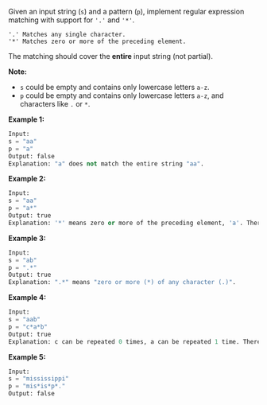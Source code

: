 Given an input string (`s`) and a pattern (`p`), implement regular expression matching with support for `'.'` and `'*'`.

```
'.' Matches any single character.
'*' Matches zero or more of the preceding element.
```

The matching should cover the **entire** input string (not partial).

**Note:**

- `s` could be empty and contains only lowercase letters `a-z`.
- `p` could be empty and contains only lowercase letters `a-z`, and characters like `.` or `*`.

**Example 1:**

```python
Input:
s = "aa"
p = "a"
Output: false
Explanation: "a" does not match the entire string "aa".
```

**Example 2:**

```python
Input:
s = "aa"
p = "a*"
Output: true
Explanation: '*' means zero or more of the preceding element, 'a'. Therefore, by repeating 'a' once, it becomes "aa".
```

**Example 3:**

```python
Input:
s = "ab"
p = ".*"
Output: true
Explanation: ".*" means "zero or more (*) of any character (.)".
```

**Example 4:**

```python
Input:
s = "aab"
p = "c*a*b"
Output: true
Explanation: c can be repeated 0 times, a can be repeated 1 time. Therefore, it matches "aab".
```

**Example 5:**

```python
Input:
s = "mississippi"
p = "mis*is*p*."
Output: false
```